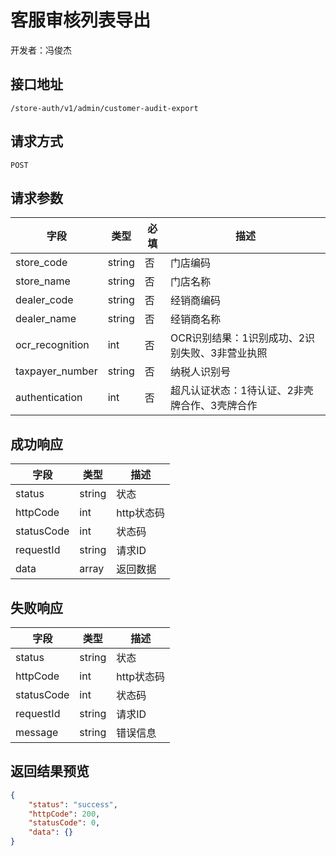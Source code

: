 # 客服审核列表导出

开发者：冯俊杰

## 接口地址

`/store-auth/v1/admin/customer-audit-export`

## 请求方式

`POST`

## 请求参数

| 字段 | 类型   | 必填 | 描述     |
| ---- | ------ | ---- | -------- |
| store_code   | string    | 否   | 门店编码   |
| store_name   | string    | 否   | 门店名称   |
| dealer_code   | string    | 否   | 经销商编码   |
| dealer_name   | string    | 否   | 经销商名称   |
| ocr_recognition   | int    | 否   | OCR识别结果：1识别成功、2识别失败、3非营业执照 |
| taxpayer_number   | string    | 否   | 纳税人识别号   |
| authentication   | int    | 否   | 超凡认证状态：1待认证、2非壳牌合作、3壳牌合作 |

## 成功响应

| 字段       | 类型    | 描述        |
| ---------- | ------- | ----------- |
| status    | string  | 状态    |
| httpCode     | int  | http状态码    |
| statusCode | int  | 状态码 |
| requestId | string  | 请求ID |
| data  | array  | 返回数据      |

## 失败响应

| 字段       | 类型    | 描述        |
| ---------- | ------- | ----------- |
| status    | string  | 状态    |
| httpCode     | int  | http状态码    |
| statusCode | int  | 状态码 |
| requestId | string  | 请求ID |
| message  | string  | 错误信息      |

## 返回结果预览

```json
{
    "status": "success",
    "httpCode": 200,
    "statusCode": 0,
    "data": {}
}
```